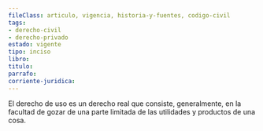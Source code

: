 ```yaml
---
fileClass: articulo, vigencia, historia-y-fuentes, codigo-civil
tags:
- derecho-civil
- derecho-privado
estado: vigente
tipo: inciso
libro:
titulo:
parrafo:
corriente-juridica:
---
```

El derecho de uso es un derecho real que consiste, generalmente, en la facultad de gozar de una parte limitada de las utilidades y productos de una cosa.
